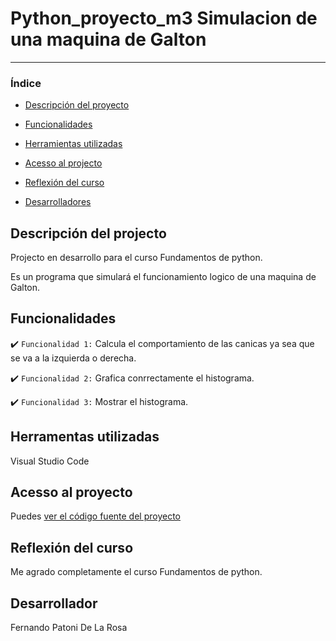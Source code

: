 # Python_proyecto_m3 Simulacion de una maquina de Galton

<hr>

### Índice

- [Descripción del proyecto](#descripción-del-projecto)

- [Funcionalidades](#funcionalidades)

- [Herramientas utilizadas](#herramentas-utilizadas)

- [Acesso al projecto](#acesso-al-proyecto)

- [Reflexión del curso](#reflexión-del-curso)

- [Desarrolladores](#desarrollador)

## Descripción del projecto 

<p align="justify">
Projecto en desarrollo para el curso Fundamentos de python.

Es un programa que simulará el funcionamiento logico de una maquina de Galton.

</p>

## Funcionalidades

:heavy_check_mark: `Funcionalidad 1:` Calcula el comportamiento de las canicas ya  sea que se va a la izquierda o derecha.

:heavy_check_mark: `Funcionalidad 2:` Grafica conrrectamente el histograma.

:heavy_check_mark: `Funcionalidad 3:` Mostrar el histograma.


## Herramentas utilizadas

Visual Studio Code

###

## Acesso al proyecto

Puedes [ver el código fuente del proyecto](https://github.com/Fernando-p-dlr/cdimcpython/blob/main/calculadora_IMC.py) 

## Reflexión del curso 

<p align="justify">
Me agrado completamente el curso Fundamentos de python.
</p>

## Desarrollador
Fernando Patoni De La Rosa
